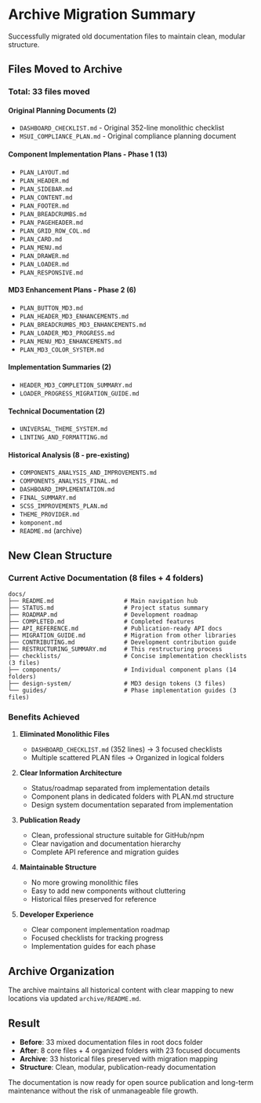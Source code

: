 # Archive Migration Summary

Successfully migrated old documentation files to maintain clean, modular structure.

## Files Moved to Archive

### Total: 33 files moved

#### Original Planning Documents (2)

- `DASHBOARD_CHECKLIST.md` - Original 352-line monolithic checklist
- `MSUI_COMPLIANCE_PLAN.md` - Original compliance planning document

#### Component Implementation Plans - Phase 1 (13)

- `PLAN_LAYOUT.md`
- `PLAN_HEADER.md`
- `PLAN_SIDEBAR.md`
- `PLAN_CONTENT.md`
- `PLAN_FOOTER.md`
- `PLAN_BREADCRUMBS.md`
- `PLAN_PAGEHEADER.md`
- `PLAN_GRID_ROW_COL.md`
- `PLAN_CARD.md`
- `PLAN_MENU.md`
- `PLAN_DRAWER.md`
- `PLAN_LOADER.md`
- `PLAN_RESPONSIVE.md`

#### MD3 Enhancement Plans - Phase 2 (6)

- `PLAN_BUTTON_MD3.md`
- `PLAN_HEADER_MD3_ENHANCEMENTS.md`
- `PLAN_BREADCRUMBS_MD3_ENHANCEMENTS.md`
- `PLAN_LOADER_MD3_PROGRESS.md`
- `PLAN_MENU_MD3_ENHANCEMENTS.md`
- `PLAN_MD3_COLOR_SYSTEM.md`

#### Implementation Summaries (2)

- `HEADER_MD3_COMPLETION_SUMMARY.md`
- `LOADER_PROGRESS_MIGRATION_GUIDE.md`

#### Technical Documentation (2)

- `UNIVERSAL_THEME_SYSTEM.md`
- `LINTING_AND_FORMATTING.md`

#### Historical Analysis (8 - pre-existing)

- `COMPONENTS_ANALYSIS_AND_IMPROVEMENTS.md`
- `COMPONENTS_ANALYSIS_FINAL.md`
- `DASHBOARD_IMPLEMENTATION.md`
- `FINAL_SUMMARY.md`
- `SCSS_IMPROVEMENTS_PLAN.md`
- `THEME_PROVIDER.md`
- `komponent.md`
- `README.md` (archive)

## New Clean Structure

### Current Active Documentation (8 files + 4 folders)

```
docs/
├── README.md                    # Main navigation hub
├── STATUS.md                    # Project status summary
├── ROADMAP.md                   # Development roadmap
├── COMPLETED.md                 # Completed features
├── API_REFERENCE.md             # Publication-ready API docs
├── MIGRATION_GUIDE.md           # Migration from other libraries
├── CONTRIBUTING.md              # Development contribution guide
├── RESTRUCTURING_SUMMARY.md     # This restructuring process
├── checklists/                  # Concise implementation checklists (3 files)
├── components/                  # Individual component plans (14 folders)
├── design-system/               # MD3 design tokens (3 files)
└── guides/                      # Phase implementation guides (3 files)
```

### Benefits Achieved

1. **Eliminated Monolithic Files**
   - `DASHBOARD_CHECKLIST.md` (352 lines) → 3 focused checklists
   - Multiple scattered PLAN files → Organized in logical folders

2. **Clear Information Architecture**
   - Status/roadmap separated from implementation details
   - Component plans in dedicated folders with PLAN.md structure
   - Design system documentation separated from implementation

3. **Publication Ready**
   - Clean, professional structure suitable for GitHub/npm
   - Clear navigation and documentation hierarchy
   - Complete API reference and migration guides

4. **Maintainable Structure**
   - No more growing monolithic files
   - Easy to add new components without cluttering
   - Historical files preserved for reference

5. **Developer Experience**
   - Clear component implementation roadmap
   - Focused checklists for tracking progress
   - Implementation guides for each phase

## Archive Organization

The archive maintains all historical content with clear mapping to new locations via updated `archive/README.md`.

## Result

- **Before**: 33 mixed documentation files in root docs folder
- **After**: 8 core files + 4 organized folders with 23 focused documents
- **Archive**: 33 historical files preserved with migration mapping
- **Structure**: Clean, modular, publication-ready documentation

The documentation is now ready for open source publication and long-term maintenance without the risk of unmanageable file growth.
